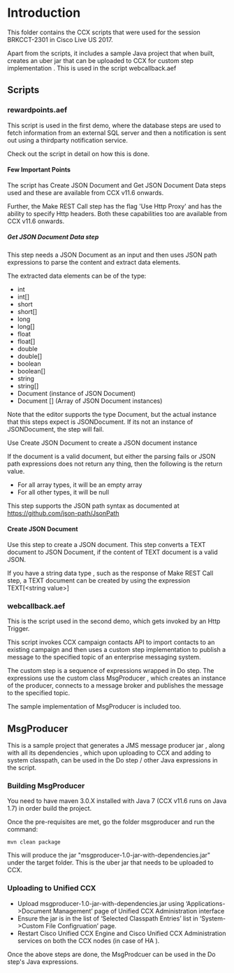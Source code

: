 # Introduction
This folder contains the CCX scripts that were used for the session BRKCCT-2301 in Cisco Live US 2017.

Apart from the scripts, it includes a sample Java project that when built, creates an uber jar that can be uploaded to CCX for custom step implementation . This is used in the script webcallback.aef

## Scripts

### rewardpoints.aef

This script is used in the first demo, where the database steps are used to fetch information from an external SQL server and then a notification is sent out using a thirdparty notification service. 

Check out the script in detail on how this is done. 

#### Few Important Points

The script has Create JSON Document and Get JSON Document Data steps used and these are available from CCX v11.6 onwards. 

Further, the Make REST Call step has the flag 'Use Http Proxy' and has the ability to specify Http headers.  Both these capabilities too are available from CCX v11.6 onwards.

##### Get JSON Document Data step

This step needs a JSON Document as an input and then uses JSON path expressions to parse the content and extract data elements. 

The extracted data elements can be of the type:

* int
* int[]
* short
* short[]
* long 
* long[]
* float
* float[]
* double
* double[]
* boolean 
* boolean[]
* string
* string[]
* Document (instance of JSON Document)
* Document []  (Array of JSON Document instances)

Note that the editor supports the type Document, but the actual instance that this steps expect is JSONDocument. If its not an instance of JSONDocument, the step will fail.

Use Create JSON Document to create a JSON document instance

If the document is a valid document, but either the parsing fails or JSON path expressions does  not return any thing, then the following is the return value.

* For all array types, it will be an empty array
* For all other types, it will be null


This step supports the JSON path syntax as documented at https://github.com/json-path/JsonPath 

#### Create JSON Document
Use this step to create a JSON document. This step converts a TEXT document to JSON Document, if the content of TEXT document is a valid JSON.

If you have a string data type , such as the response of Make REST Call step, a TEXT document can be created by using  the expression TEXT[\<string value\>]

### webcallback.aef

This is the script used in the second demo, which gets invoked by an Http Trigger.

This script invokes CCX campaign contacts API to import contacts to an existing campaign and then  uses a custom step implementation to publish a message to the specified topic of an enterprise messaging system.

The custom step is a sequence of expressions wrapped in Do step.
The expressions use the custom class MsgProducer , which creates an instance of the producer, connects to a message broker and publishes the message to the specified topic.

The sample implementation of MsgProducer is included too.

## MsgProducer

This is a sample project that generates a JMS message producer jar , along with all its dependencies , which upon uploading to CCX and adding to system classpath, can be used in the Do step / other Java expressions in the script. 

### Building MsgProducer

You need to have maven 3.0.X installed with Java 7 (CCX v11.6 runs on Java 1.7) in order build the project.

Once the pre-requisites are met, go the folder msgproducer and run the command:

	mvn clean package

This will produce the jar "msgproducer-1.0-jar-with-dependencies.jar" under the target folder. 
This is the uber jar that needs to be uploaded to CCX.
 
### Uploading to Unified CCX


* Upload msgproducer-1.0-jar-with-dependencies.jar using ‘Applications->Document Management’ page of Unified CCX Administration interface
* Ensure the jar is in the list of ‘Selected Classpath Entries’ list in ‘System->Custom File Configruation’ page.
* Restart Cisco Unified CCX Engine and Cisco Unified CCX Administration services on both the CCX nodes (in case of HA ).


Once the above steps are done, the MsgProdcuer can be used in the Do step's Java expressions.
